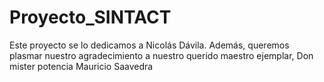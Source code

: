 # Proyecto_SINTACT

Este proyecto se lo dedicamos a Nicolás Dávila. Además, queremos plasmar nuestro agradecimiento a nuestro querido maestro ejemplar, Don mister potencia Mauricio Saavedra
